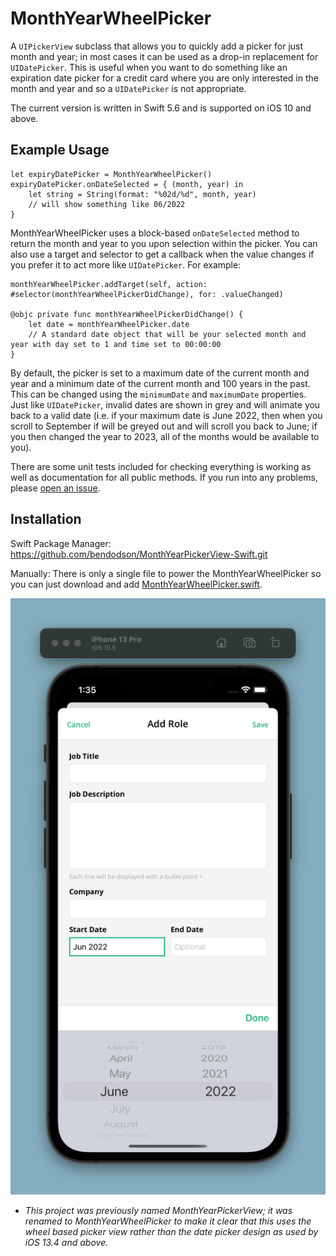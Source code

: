# MonthYearWheelPicker

A `UIPickerView` subclass that allows you to quickly add a picker for just month and year; in most cases it can be used as a drop-in replacement for `UIDatePicker`.  This is useful when you want to do something like an expiration date picker for a credit card where you are only interested in the month and year and so a `UIDatePicker` is not appropriate.

The current version is written in Swift 5.6 and is supported on iOS 10 and above.

## Example Usage
	let expiryDatePicker = MonthYearWheelPicker()
	expiryDatePicker.onDateSelected = { (month, year) in
		let string = String(format: "%02d/%d", month, year)
		// will show something like 06/2022
	}
	
MonthYearWheelPicker uses a block-based `onDateSelected` method to return the month and year to you upon selection within the picker. You can also use a target and selector to get a callback when the value changes if you prefer it to act more like `UIDatePicker`. For example:

	monthYearWheelPicker.addTarget(self, action: #selector(monthYearWheelPickerDidChange), for: .valueChanged)

	@objc private func monthYearWheelPickerDidChange() {
        let date = monthYearWheelPicker.date
        // A standard date object that will be your selected month and year with day set to 1 and time set to 00:00:00
    }

By default, the picker is set to a maximum date of the current month and year and a minimum date of the current month and 100 years in the past. This can be changed using the `minimumDate` and `maximumDate` properties. Just like `UIDatePicker`, invalid dates are shown in grey and will animate you back to a valid date (i.e. if your maximum date is June 2022, then when you scroll to September if will be greyed out and will scroll you back to June; if you then changed the year to 2023, all of the months would be available to you).

There are some unit tests included for checking everything is working as well as documentation for all public methods. If you run into any problems, please [open an issue](https://github.com/bendodson/MonthYearPickerView-Swift/issues/new).


## Installation
Swift Package Manager: https://github.com/bendodson/MonthYearPickerView-Swift.git

Manually:  There is only a single file to power the MonthYearWheelPicker so you can just download and add [MonthYearWheelPicker.swift](Sources/MonthYearWheelPicker/MonthYearWheelPicker.swift).


![MonthYearWheelPicker being used as a keyboard input](example.jpg?raw=true)

* _This project was previously named MonthYearPickerView; it was renamed to MonthYearWheelPicker to make it clear that this uses the wheel based picker view rather than the date picker design as used by iOS 13.4 and above._